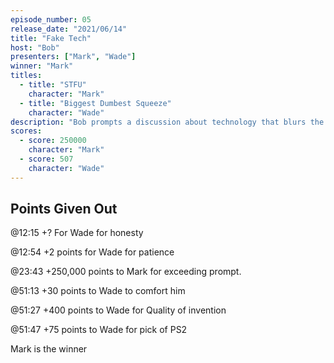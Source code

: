 ```yaml
---
episode_number: 05
release_date: "2021/06/14"
title: "Fake Tech"
host: "Bob"
presenters: ["Mark", "Wade"]
winner: "Mark"
titles:
  - title: "STFU"
    character: "Mark"
  - title: "Biggest Dumbest Squeeze"
    character: "Wade"
description: "Bob prompts a discussion about technology that blurs the lines of reality in this hilarious episode full of gadget scams, 00’s game nostalgia, and if the mute button could exist for real life."
scores:
  - score: 250000
    character: "Mark"
  - score: 507
    character: "Wade"
---
```


## Points Given Out

@12:15 +? For Wade for honesty

@12:54 +2 points for Wade for patience

@23:43 +250,000 points to Mark for exceeding prompt.

@51:13 +30 points to Wade to comfort him

@51:27 +400 points to Wade for Quality of invention

@51:47 +75 points to Wade for pick of PS2

Mark is the winner
